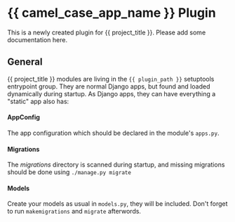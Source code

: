 # {{ camel_case_app_name }} Plugin

This is a newly created plugin for {{ project_title }}.
Please add some documentation here. 

## General

{{ project_title }} modules are living in the `{{ plugin_path }}` setuptools entrypoint group. 
They are normal Django apps, but found and loaded dynamically during startup.
As Django apps, they can have everything a "static" app also has:

#### AppConfig
The app configuration which should be declared in the module's `apps.py`. 

#### Migrations
The *migrations* directory is scanned during startup, and missing
migrations should be done using `./manage.py migrate`

#### Models
Create your models as usual in `models.py`, they will be included. Don't forget to run `makemigrations` and `migrate` afterwords.
